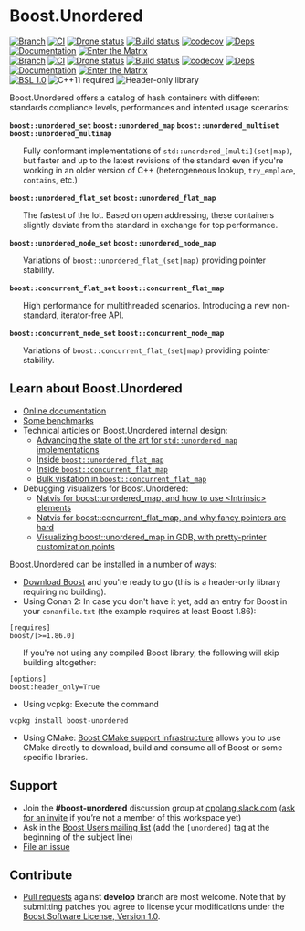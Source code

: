# Boost.Unordered

[![Branch](https://img.shields.io/badge/branch-master-brightgreen.svg)](https://github.com/boostorg/unordered/tree/master) [![CI](https://github.com/boostorg/unordered/actions/workflows/ci.yml/badge.svg?branch=master)](https://github.com/boostorg/unordered/actions/workflows/ci.yml) [![Drone status](https://img.shields.io/drone/build/boostorg/unordered/master?server=https%3A%2F%2Fdrone.cpp.al&logo=drone&logoColor=%23CCCCCC&label=CI)](https://drone.cpp.al/boostorg/unordered) [![Build status](https://img.shields.io/appveyor/build/cppalliance/unordered/master?logo=appveyor&label=CI)](https://ci.appveyor.com/project/cppalliance/unordered/branch/master)  [![codecov](https://codecov.io/gh/boostorg/unordered/branch/master/graph/badge.svg)](https://codecov.io/gh/boostorg/unordered/branch/master)  [![Deps](https://img.shields.io/badge/deps-master-brightgreen.svg)](https://pdimov.github.io/boostdep-report/master/unordered.html)  [![Documentation](https://img.shields.io/badge/docs-master-brightgreen.svg)](https://www.boost.org/doc/libs/master/libs/unordered/doc/html/unordered.html)  [![Enter the Matrix](https://img.shields.io/badge/matrix-master-brightgreen.svg)](http://www.boost.org/development/tests/master/developer/unordered.html)<br/>
[![Branch](https://img.shields.io/badge/branch-develop-brightgreen.svg)](https://github.com/boostorg/unordered/tree/develop) [![CI](https://github.com/boostorg/unordered/actions/workflows/ci.yml/badge.svg?branch=develop)](https://github.com/boostorg/unordered/actions/workflows/ci.yml) [![Drone status](https://img.shields.io/drone/build/boostorg/unordered/develop?server=https%3A%2F%2Fdrone.cpp.al&logo=drone&logoColor=%23CCCCCC&label=CI)](https://drone.cpp.al/boostorg/unordered) [![Build status](https://img.shields.io/appveyor/build/cppalliance/unordered/master?logo=appveyor&label=CI)](https://ci.appveyor.com/project/cppalliance/unordered/branch/develop) [![codecov](https://codecov.io/gh/boostorg/unordered/branch/develop/graph/badge.svg)](https://codecov.io/gh/boostorg/unordered/branch/develop) [![Deps](https://img.shields.io/badge/deps-develop-brightgreen.svg)](https://pdimov.github.io/boostdep-report/develop/unordered.html) [![Documentation](https://img.shields.io/badge/docs-develop-brightgreen.svg)](https://www.boost.org/doc/libs/develop/libs/unordered/doc/html/unordered.html) [![Enter the Matrix](https://img.shields.io/badge/matrix-develop-brightgreen.svg)](http://www.boost.org/development/tests/develop/developer/unordered.html)<br/>
[![BSL 1.0](https://img.shields.io/badge/license-BSL_1.0-blue.svg)](https://www.boost.org/users/license.html) <img alt="C++11 required" src="https://img.shields.io/badge/standard-C%2b%2b11-blue.svg"> <img alt="Header-only library" src="https://img.shields.io/badge/build-header--only-blue.svg">

Boost.Unordered offers a catalog of hash containers with different standards compliance levels, performances and intented usage scenarios:

**`boost::unordered_set` `boost::unordered_map` `boost::unordered_multiset` `boost::unordered_multimap`**

<ul>Fully conformant implementations of <code>std::unordered_[multi](set|map)</code>,
but faster and up to the latest revisions of the standard even if you're working in an older version of C++ (heterogeneous lookup,
<code>try_emplace</code>, <code>contains</code>, etc.)</ul>

**`boost::unordered_flat_set` `boost::unordered_flat_map`**

<ul>The fastest of the lot. Based on open addressing, these containers slightly
deviate from the standard in exchange for top performance.</ul>

**`boost::unordered_node_set` `boost::unordered_node_map`**

<ul>Variations of <code>boost::unordered_flat_(set|map)</code> providing pointer stability.</ul>

**`boost::concurrent_flat_set` `boost::concurrent_flat_map`**

<ul>High performance for multithreaded scenarios. Introducing a new non-standard, iterator-free API.</ul>

**`boost::concurrent_node_set` `boost::concurrent_node_map`**

<ul>Variations of <code>boost::concurrent_flat_(set|map)</code> providing pointer stability.</ul>

## Learn about Boost.Unordered

* [Online documentation](https://boost.org/libs/unordered)
* [Some benchmarks](https://github.com/boostorg/boost_unordered_benchmarks)
* Technical articles on Boost.Unordered internal design:
  * [Advancing the state of the art for `std::unordered_map` implementations](https://bannalia.blogspot.com/2022/06/advancing-state-of-art-for.html)
  * [Inside `boost::unordered_flat_map`](https://bannalia.blogspot.com/2022/11/inside-boostunorderedflatmap.html)
  * [Inside `boost::concurrent_flat_map`](https://bannalia.blogspot.com/2023/07/inside-boostconcurrentflatmap.html)
  * [Bulk visitation in `boost::concurrent_flat_map`](https://bannalia.blogspot.com/2023/10/bulk-visitation-in-boostconcurrentflatm.html)
* Debugging visualizers for Boost.Unordered:
  * [Natvis for boost::unordered_map, and how to use &lt;Intrinsic&gt; elements](https://blog.ganets.ky/NatvisForUnordered/)
  * [Natvis for boost::concurrent_flat_map, and why fancy pointers are hard](https://blog.ganets.ky/NatvisForUnordered2/)
  * [Visualizing boost::unordered_map in GDB, with pretty-printer customization points](https://blog.ganets.ky/PrettyPrinter/)

Boost.Unordered can be installed in a number of ways:

* [Download Boost](https://www.boost.org/users/download/) and you're ready to go (this is a header-only library requiring no building).
* Using Conan 2: In case you don't have it yet, add an entry for Boost in your `conanfile.txt` (the example requires at least Boost 1.86):
```
[requires]
boost/[>=1.86.0]
```
<ul>If you're not using any compiled Boost library, the following will skip building altogether:</ul>

```
[options]
boost:header_only=True
```
* Using vcpkg: Execute the command
```
vcpkg install boost-unordered
```
* Using CMake: [Boost CMake support infrastructure](https://github.com/boostorg/cmake)
allows you to use CMake directly to download, build and consume all of Boost or
some specific libraries.

## Support

* Join the **#boost-unordered** discussion group at [cpplang.slack.com](https://cpplang.slack.com/)
([ask for an invite](https://cppalliance.org/slack/) if you’re not a member of this workspace yet)
* Ask in the [Boost Users mailing list](https://lists.boost.org/mailman/listinfo.cgi/boost-users)
(add the `[unordered]` tag at the beginning of the subject line)
* [File an issue](https://github.com/boostorg/unordered/issues)

## Contribute

* [Pull requests](https://github.com/boostorg/unordered/pulls) against **develop** branch are most welcome.
Note that by submitting patches you agree to license your modifications under the [Boost Software License, Version 1.0](http://www.boost.org/LICENSE_1_0.txt).
